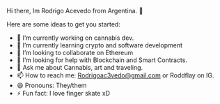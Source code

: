 Hi there, Im Rodrigo Acevedo from Argentina. 👋

Here are some ideas to get you started:

- 🔭 I’m currently working on cannabis dev.
- 🌱 I’m currently learning crypto and software development
- 👯 I’m looking to collaborate on Ethereum
- 🤔 I’m looking for help with Blockchain and Smart Contracts.
- 💬 Ask me about Cannabis, art and traveling.
- 📫 How to reach me: Rodrigoac3vedo@gmail.com or Roddflay on IG.
- 😄 Pronouns: They/them
- ⚡ Fun fact: I love finger skate xD

